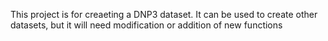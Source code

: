 This project is for creaeting a DNP3 dataset. It can be used to create other
datasets, but it will need modification or addition of new functions